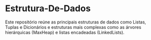 # Estrutura-De-Dados
Este repositório reúne as principais estruturas de dados como Listas, Tuplas e Dicionários e estruturas mais complexas como as árvores hierárquicas (MaxHeap) e listas encadeadas (LinkedLists).
